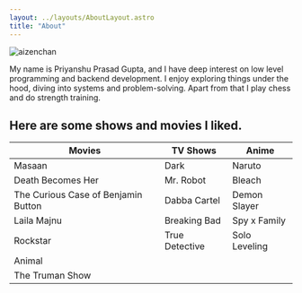 ```yaml
---
layout: ../layouts/AboutLayout.astro
title: "About"
---
```


![aizenchan](https://i.imgur.com/4QO3A8d.gif) 

My name is Priyanshu Prasad Gupta, and I have deep interest on low level programming and backend development.
I enjoy exploring things under the hood, diving into systems and problem-solving. Apart from that I play chess and do strength 
training.

## Here are some shows and movies I liked.

| Movies                           | TV Shows        | Anime          |
|----------------------------------|-----------------|----------------|
| Masaan                           | Dark            | Naruto         |
| Death Becomes Her                | Mr. Robot       | Bleach         |
| The Curious Case of Benjamin Button | Dabba Cartel | Demon Slayer   |
| Laila Majnu                      | Breaking Bad    | Spy x Family   |
| Rockstar                         | True Detective                 | Solo Leveling  |
| Animal                           |                 |                |
| The Truman Show                  |                 |                |

